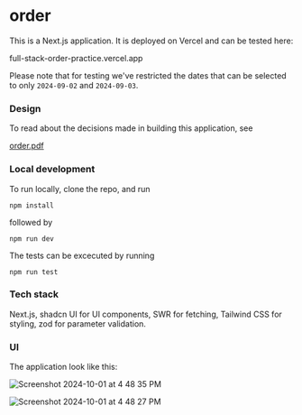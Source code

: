 # order

This is a Next.js application. It is deployed on Vercel and can be tested
here:

full-stack-order-practice.vercel.app

Please note that for testing we've restricted the dates that can be selected
to only `2024-09-02` and `2024-09-03`.

### Design

To read about the decisions made in building this application, see

[order.pdf](https://github.com/user-attachments/files/16881856/order.pdf)



### Local development

To run locally, clone the repo, and run

```
npm install
```

followed by

```
npm run dev
```

The tests can be excecuted by running

```
npm run test
```

### Tech stack

Next.js, shadcn UI for UI components, SWR for fetching, Tailwind CSS for styling, zod for parameter validation.

### UI

The application look like this:


![Screenshot 2024-10-01 at 4 48 35 PM](https://github.com/user-attachments/assets/3e2dfa15-5622-403b-80df-fe06cb46b2a6)

![Screenshot 2024-10-01 at 4 48 27 PM](https://github.com/user-attachments/assets/393ad6c1-518f-413c-a9f2-06909d2bc93d)


